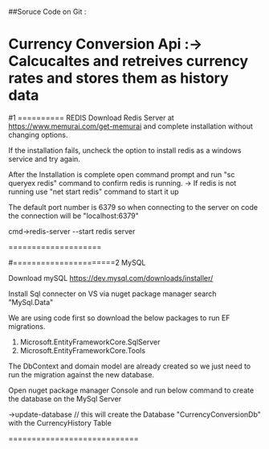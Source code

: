 ##Soruce Code on Git : 

# Currency Conversion Api :-> Calcucaltes and retreives currency rates and stores them as history data

#1 ==========  REDIS
Download Redis Server at https://www.memurai.com/get-memurai and complete installation without changing options.

If the installation fails, uncheck the option to install redis as a windows service and try again.

After the Installation is complete open command prompt and run "sc queryex redis" command to confirm redis is running.
  -> If redis is not running use "net start redis" command to start it up

The default port number is 6379 so when connecting to the server on code the connection will be "localhost:6379"

cmd->redis-server   --start redis server

====================


#======================2 MySQL

Download mySQL https://dev.mysql.com/downloads/installer/ 

Install Sql connecter on VS via nuget package manager search "MySql.Data"

We are using code first so download the below packages to run EF migrations.

1. Microsoft.EntityFrameworkCore.SqlServer
2. Microsoft.EntityFrameworkCore.Tools


The DbContext and domain model are already created so we just need to run the migration against the new database.

Open nuget package manager Console and run below command to create the database on the MySql Server

->update-database  // this will create the Database "CurrencyConversionDb" with the CurrencyHistory Table


============================





